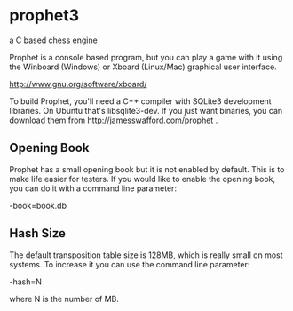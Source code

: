 # prophet3
a C based chess engine

Prophet is a console based program, but you can play a game with it using the 
Winboard (Windows) or Xboard (Linux/Mac) graphical user interface.  

http://www.gnu.org/software/xboard/


To build Prophet, you'll need a C++ compiler with SQLite3 development libraries.  On Ubuntu that's libsqlite3-dev.  If you just want binaries, you can download them from http://jamesswafford.com/prophet .

## Opening Book
Prophet has a small opening book but it is not enabled by default.  This is to make life easier for testers.  If you
would like to enable the opening book, you can do it with a command line parameter:

-book=book.db


## Hash Size
The default transposition table size is 128MB, which is really small on most systems.  To increase it you can
use the command line parameter:

-hash=N

where N is the number of MB.





